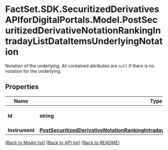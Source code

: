 # FactSet.SDK.SecuritizedDerivativesAPIforDigitalPortals.Model.PostSecuritizedDerivativeNotationRankingIntradayListDataItemsUnderlyingNotation
Notation of the underlying. All contained attributes are `null` if there is no notation for the underlying.

## Properties

Name | Type | Description | Notes
------------ | ------------- | ------------- | -------------
**Id** | **string** | Identifier of the notation. | [optional] 
**Instrument** | [**PostSecuritizedDerivativeNotationRankingIntradayListDataItemsUnderlyingNotationInstrument**](PostSecuritizedDerivativeNotationRankingIntradayListDataItemsUnderlyingNotationInstrument.md) |  | [optional] 

[[Back to Model list]](../README.md#documentation-for-models) [[Back to API list]](../README.md#documentation-for-api-endpoints) [[Back to README]](../README.md)

